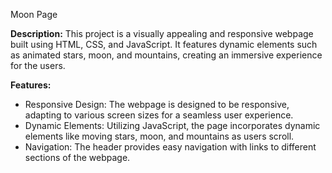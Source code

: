Moon Page

**Description:**
This project is a visually appealing and responsive webpage built using HTML, CSS, and JavaScript.
It features dynamic elements such as animated stars, moon, and mountains, creating an immersive experience for the users.

**Features:**
- Responsive Design: The webpage is designed to be responsive, adapting to various screen sizes for a seamless user experience.
- Dynamic Elements: Utilizing JavaScript, the page incorporates dynamic elements like moving stars, moon, and mountains as users scroll.
- Navigation: The header provides easy navigation with links to different sections of the webpage.
